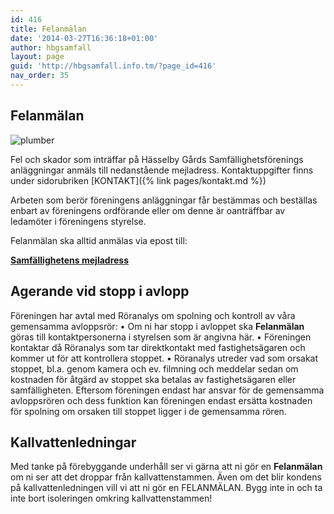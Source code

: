 ```yaml
---
id: 416
title: Felanmälan
date: '2014-03-27T16:36:18+01:00'
author: hbgsamfall
layout: page
guid: 'http://hbgsamfall.info.tm/?page_id=416'
nav_order: 35
---
```


## Felanmälan  
![plumber](/wp-content/uploads/2015/02/Underhållsplanering-W300.png)

Fel och skador som inträffar på Hässelby Gårds Samfällighetsförenings anläggningar anmäls till nedanstående mejladress. Kontaktuppgifter finns under sidorubriken [KONTAKT]({% link pages/kontakt.md %})  

Arbeten som berör föreningens anläggningar får bestämmas och beställas enbart av föreningens ordförande eller om denne är oanträffbar av ledamöter i föreningens styrelse.

Felanmälan ska alltid anmälas via epost till:

**[Samfällighetens mejladress](/wp-content/uploads/2016/12/Samfällighetens-mejladress.png)**

## Agerande vid stopp i avlopp
Föreningen har avtal med Röranalys om spolning och kontroll av våra gemensamma avloppsrör:
•	Om ni har stopp i avloppet ska **Felanmälan** göras till kontaktpersonerna i styrelsen som är angivna här.
•	Föreningen kontaktar då Röranalys som tar direktkontakt med fastighetsägaren och kommer ut för att kontrollera stoppet.
•	Röranalys utreder vad som orsakat stoppet, bl.a. genom kamera och ev. filmning och meddelar sedan om kostnaden för åtgärd av stoppet ska betalas av fastighetsägaren eller samfälligheten.
Eftersom föreningen endast har ansvar för de gemensamma avloppsrören och dess funktion kan föreningen endast ersätta kostnaden för spolning om orsaken till stoppet ligger i de gemensamma rören.

## Kallvattenledningar
Med tanke på förebyggande underhåll ser vi gärna att ni gör en **Felanmälan** om ni ser att det droppar från kallvattenstammen. Även om det blir kondens på kallvattenledningen vill vi att ni gör en FELANMÄLAN. Bygg inte in och ta inte bort isoleringen omkring kallvattenstammen!

